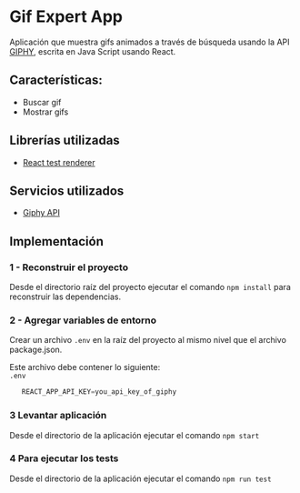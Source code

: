 # Gif Expert App

Aplicación que muestra gifs animados a través de búsqueda usando la API  [GIPHY](https://developers.giphy.com/), escrita en Java Script usando React.

## Características:

 * Buscar gif
 * Mostrar gifs

## Librerías utilizadas

* [React test renderer](https://www.npmjs.com/package/react-test-renderer)


## Servicios utilizados

* [Giphy API](https://developers.giphy.com/)

## Implementación

### 1 - Reconstruir el proyecto
Desde el directorio raíz del proyecto ejecutar el comando  ```npm install``` para reconstruir las dependencias.

### 2 - Agregar variables de entorno
Crear un archivo ```.env``` en la raíz del proyecto al mismo nivel que el archivo package.json.

Este archivo debe contener lo siguiente:</br>
```.env```
```js script
   REACT_APP_API_KEY=you_api_key_of_giphy
```

### 3 Levantar aplicación
 
Desde el directorio de la aplicación ejecutar el comando ```npm start```

### 4 Para ejecutar los tests

Desde el directorio de la aplicación ejecutar el comando ```npm run test```